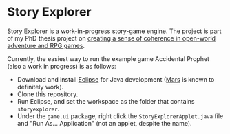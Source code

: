 # Story Explorer
Story Explorer is a work-in-progress story-game engine. The project is part of my PhD thesis project on [creating a sense of coherence in open-world adventure and RPG games](http://gailcarmichael.com/research/projects/emergentstories).

Currently, the easiest way to run the example game Accidental Prophet (also a work in progress) is as follows:
* Download and install [Eclipse](http://www.eclipse.org/) for Java development ([Mars](https://www.eclipse.org/downloads/packages/eclipse-ide-java-developers/mars2) is known to definitely work).
* Clone this repository.
* Run Eclipse, and set the workspace as the folder that contains `storyexplorer`.
* Under the `game.ui` package, right click the `StoryExplorerApplet.java` file and "Run As... Application" (not an applet, despite the name).
